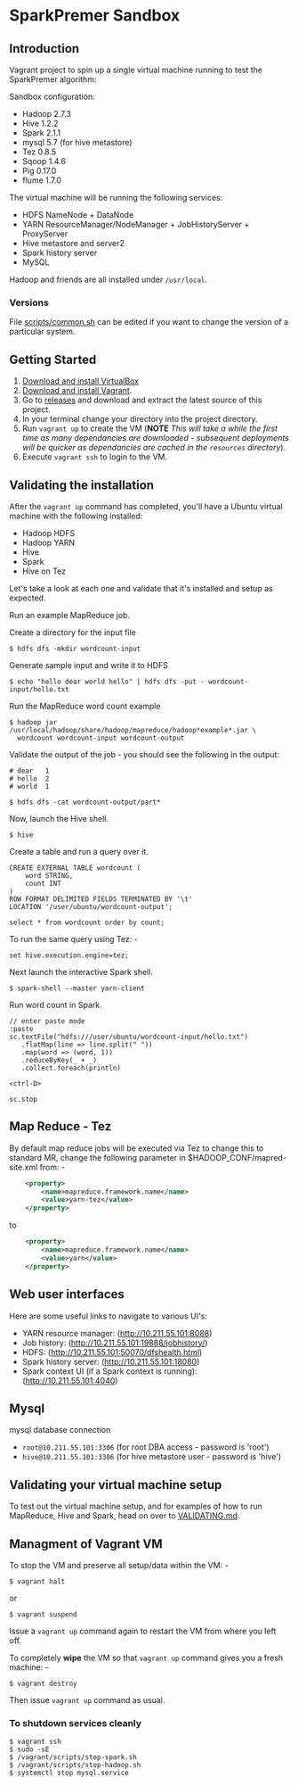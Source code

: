 # SparkPremer Sandbox

## Introduction

Vagrant project to spin up a single virtual machine running to test the SparkPremer algorithm:

Sandbox configuration:

* Hadoop 2.7.3
* Hive 1.2.2
* Spark 2.1.1
* mysql 5.7 (for hive metastore)
* Tez 0.8.5
* Sqoop 1.4.6
* Pig 0.17.0
* flume 1.7.0

The virtual machine will be running the following services:

* HDFS NameNode + DataNode
* YARN ResourceManager/NodeManager + JobHistoryServer + ProxyServer
* Hive metastore and server2
* Spark history server
* MySQL

Hadoop and friends are all installed under ```/usr/local```.

### Versions

File [scripts/common.sh](scripts/common.sh) can be edited if you want to
change the version of a particular system.

## Getting Started

1. [Download and install VirtualBox](https://www.virtualbox.org/wiki/Downloads)
2. [Download and install Vagrant](http://www.vagrantup.com/downloads.html).
3. Go to [releases](https://github.com/martinprobson/vagrant-hadoop-hive-spark/releases) and download and extract the latest source of this project.
5. In your terminal change your directory into the project directory.
6. Run ```vagrant up``` to create the VM (**NOTE** *This will take a while the first time as many dependancies are downloaded - subsequent deployments will be quicker as dependancies are cached in the `resources` directory*).
7. Execute ```vagrant ssh``` to login to the VM.

## Validating the installation

After the ```vagrant up``` command has completed, you'll have a Ubuntu virtual machine with the following installed:

* Hadoop HDFS
* Hadoop YARN
* Hive
* Spark
* Hive on Tez

Let's take a look at each one and validate that it's installed and setup as expected.

Run an example MapReduce job.

Create a directory for the input file

```
$ hdfs dfs -mkdir wordcount-input
```

Generate sample input and write it to HDFS

```
$ echo "hello dear world hello" | hdfs dfs -put - wordcount-input/hello.txt
```
Run the MapReduce word count example

```
$ hadoop jar /usr/local/hadoop/share/hadoop/mapreduce/hadoop*example*.jar \
  wordcount wordcount-input wordcount-output
```

Validate the output of the job - you should see the following in the output:

```
# dear   1
# hello  2
# world  1

$ hdfs dfs -cat wordcount-output/part*
```

Now, launch the Hive shell.

```
$ hive
```

Create a table and run a query over it.

```
CREATE EXTERNAL TABLE wordcount (
    word STRING,
    count INT
)
ROW FORMAT DELIMITED FIELDS TERMINATED BY '\t'
LOCATION '/user/ubuntu/wordcount-output';

select * from wordcount order by count;
```

To run the same query using Tez: -

```
set hive.execution.engine=tez;
```

Next launch the interactive Spark shell.

```
$ spark-shell --master yarn-client
```

Run word count in Spark.

```
// enter paste mode
:paste
sc.textFile("hdfs:///user/ubuntu/wordcount-input/hello.txt")
   .flatMap(line => line.split(" "))
   .map(word => (word, 1))
   .reduceByKey(_ + _)
   .collect.foreach(println)

<ctrl-D>

sc.stop
```

## Map Reduce - Tez

By default map reduce jobs will be executed via Tez to change this to standard MR, change the following parameter in $HADOOP_CONF/mapred-site.xml from: -

```xml
    <property>
        <name>mapreduce.framework.name</name>
        <value>yarn-tez</value>
    </property>
```

to

```xml
    <property>
        <name>mapreduce.framework.name</name>
        <value>yarn</value>
    </property>
```

## Web user interfaces

Here are some useful links to navigate to various UI's:

* YARN resource manager:  (http://10.211.55.101:8088)
* Job history:  (http://10.211.55.101:19888/jobhistory/)
* HDFS: (http://10.211.55.101:50070/dfshealth.html)
* Spark history server: (http://10.211.55.101:18080)
* Spark context UI (if a Spark context is running): (http://10.211.55.101:4040)

## Mysql

mysql database connection

* `root@10.211.55.101:3306` (for root DBA access - password is 'root')
* `hive@10.211.55.101:3306` (for hive metastore user - password is 'hive')

## Validating your virtual machine setup

To test out the virtual machine setup, and for examples of how to run
MapReduce, Hive and Spark, head on over to [VALIDATING.md](VALIDATING.md).

## Managment of Vagrant VM

To stop the VM and preserve all setup/data within the VM: -

```
$ vagrant halt
```
or

```
$ vagrant suspend
```

Issue a `vagrant up` command again to restart the VM from where you left off.

To completely **wipe** the VM so that `vagrant up` command gives you a fresh machine: -

```
$ vagrant destroy
```

Then issue `vagrant up` command as usual.

### To shutdown services cleanly

```
$ vagrant ssh
$ sudo -sE
$ /vagrant/scripts/stop-spark.sh
$ /vagrant/scripts/stop-hadoop.sh
$ systemctl stop mysql.service
```
